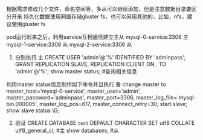 根据需求修改几个文件，命名空间等，多从可以继续添加，但是注意数据目录要区分开来
持久化数据使用网络存储gluster fs，也可以采用其他的，比如，nfs，建议使用gluster fs

pod运行起来之后，利用service互相通信建立主从
mysql-0-service:3306 主
mysql-1-service:3306 从
mysql-2-service:3306 从

1. 分别执行
主 
CREATE USER 'admin'@'%' IDENTIFIED BY 'adminpass'; 
GRANT REPLICATION SLAVE, REPLICATION CLIENT ON *.* TO 'admin'@'%';
show master status; #查询相关信息

利用master status信息制作如下命令并且执行
备 
change master to master_host='mysql-0-service', master_user='admin', master_password='adminpass', master_port=3306, master_log_file='mysql-bin.000005', master_log_pos=617, master_connect_retry=30; 
start slave; 
show slave status \G;

2. 验证
CREATE DATABASE `test` DEFAULT CHARACTER SET utf8 COLLATE utf8_general_ci; #主
show databases; #从

